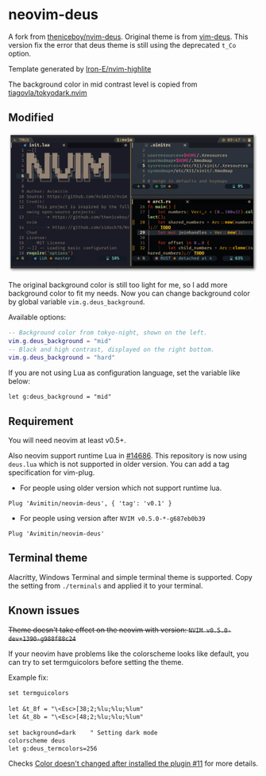 # neovim-deus

A fork from [theniceboy/nvim-deus](https://github.com/theniceboy/nvim-deus).
Original theme is from [vim-deus](https://github.com/ajmwagar/vim-deus).
This version fix the error that deus theme is still using the deprecated `t_Co`
option.

Template generated by [Iron-E/nvim-highlite](https://github.com/Iron-E/nvim-highlite)

The background color in mid contrast level is copied from
[tiagovla/tokyodark.nvim](tiagovla/tokyodark.nvim)

## Modified

![image](./neovim-deus.png) 

The original background color is still too light for me, so I add more
background color to fit my needs. Now you can change background color by global
variable `vim.g.deus_background`.

Available options:

```lua
-- Background color from tokyo-night, shown on the left.
vim.g.deus_background = "mid"
-- Black and high contrast, displayed on the right bottom.
vim.g.deus_background = "hard"
```

If you are not using Lua as configuration language, set the variable like below:

```vimscript
let g:deus_background = "mid"
```

## Requirement

You will need neovim at least v0.5+.

Also neovim support runtime Lua in [#14686](https://github.com/neovim/neovim/pull/14686).
This repository is now using `deus.lua` which is not supported in older version. You can
add a tag specification for vim-plug.

- For people using older version which not support runtime lua.

```vim
Plug 'Avimitin/neovim-deus', { 'tag': 'v0.1' }
```

- For people using version after `NVIM v0.5.0-*-g687eb0b39`

```vim
Plug 'Avimitin/neovim-deus'
```

## Terminal theme

Alacritty, Windows Terminal and simple terminal theme is supported. Copy the 
setting from `./terminals` and applied it to your terminal.

## Known issues

~~Theme doesn't take effect on the neovim with version: 
`NVIM v0.5.0-dev+1390-g988f88c24`~~

If your neovim have problems like the colorscheme looks like default, you 
can try to set termguicolors before setting the theme.

Example fix:

```vim
set termguicolors

let &t_8f = "\<Esc>[38;2;%lu;%lu;%lum"
let &t_8b = "\<Esc>[48;2;%lu;%lu;%lum"

set background=dark    " Setting dark mode
colorscheme deus
let g:deus_termcolors=256
```

Checks 
[Color doesn't changed after installed the plugin #11](https://github.com/Iron-E/nvim-highlite/issues/11)
for more details.

